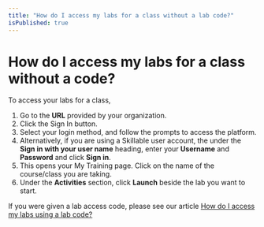 ```yaml
---
title: "How do I access my labs for a class without a lab code?"
isPublished: true
---
```


# How do I access my labs for a class without a code?

To access your labs for a class, 
1. Go to the **URL** provided by your organization.
1. Click the Sign In button.
1. Select your login method, and follow the prompts to access the platform.
1. Alternatively, if you are using a Skillable user account, the under the **Sign in with your user name** heading, enter your **Username** and **Password** and click **Sign in**. 
1. This opens your My Training page. Click on the name of the course/class you are taking. 
1. Under the **Activities** section, click **Launch** beside the lab you want to start. 

If you were given a lab access code, please see our article [How do I access my labs using a lab code?](access-labs-for-class-using-lab-code-with-user-account.md)
